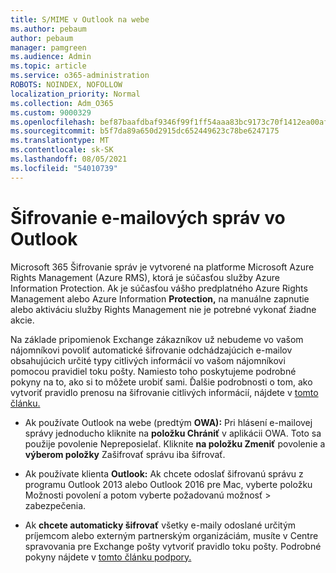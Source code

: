 ```yaml
---
title: S/MIME v Outlook na webe
ms.author: pebaum
author: pebaum
manager: pamgreen
ms.audience: Admin
ms.topic: article
ms.service: o365-administration
ROBOTS: NOINDEX, NOFOLLOW
localization_priority: Normal
ms.collection: Adm_O365
ms.custom: 9000329
ms.openlocfilehash: bef87baafdbaf9346f99f1ff54aaa83bc9173c70f1412ea00afb717c15a8014c
ms.sourcegitcommit: b5f7da89a650d2915dc652449623c78be6247175
ms.translationtype: MT
ms.contentlocale: sk-SK
ms.lasthandoff: 08/05/2021
ms.locfileid: "54010739"
---
```

# <a name="encrypt-email-messages-in-outlook"></a>Šifrovanie e-mailových správ vo Outlook

Microsoft 365 Šifrovanie správ je vytvorené na platforme Microsoft Azure Rights Management (Azure RMS), ktorá je súčasťou služby Azure Information Protection. Ak je súčasťou vášho predplatného Azure Rights Management alebo Azure Information **Protection,** na manuálne zapnutie alebo aktiváciu služby Rights Management nie je potrebné vykonať žiadne akcie.

Na základe pripomienok Exchange zákazníkov už nebudeme vo vašom nájomníkovi povoliť automatické šifrovanie odchádzajúcich e-mailov obsahujúcich určité typy citlivých informácií vo vašom nájomníkovi pomocou pravidiel toku pošty. Namiesto toho poskytujeme podrobné pokyny na to, ako si to môžete urobiť sami. Ďalšie podrobnosti o tom, ako vytvoriť pravidlo prenosu na šifrovanie citlivých informácií, nájdete v [tomto článku.](https://aka.ms/OmeEtr)

- Ak používate Outlook na webe (predtým **OWA):** Pri hlásení e-mailovej správy jednoducho kliknite na **položku Chrániť** v aplikácii OWA. Toto sa použije povolenie Nepreposielať. Kliknite **na položku Zmeniť** povolenie a **výberom položky** Zašifrovať správu iba šifrovať.

- Ak používate klienta **Outlook:** Ak chcete odoslať šifrovanú správu z programu Outlook 2013 alebo Outlook 2016 pre Mac, vyberte položku Možnosti povolení a potom vyberte požadovanú možnosť  >  zabezpečenia.

- Ak **chcete automaticky šifrovať** všetky e-maily odoslané určitým príjemcom alebo externým partnerským organizáciám, musíte v Centre spravovania pre Exchange pošty vytvoriť pravidlo toku pošty. Podrobné pokyny nájdete v [tomto článku podpory.](https://docs.microsoft.com/microsoft-365/compliance/define-mail-flow-rules-to-encrypt-email#create-mail-flow-rules-to-encrypt-email-messages-with-the-new-ome-capabilities)

